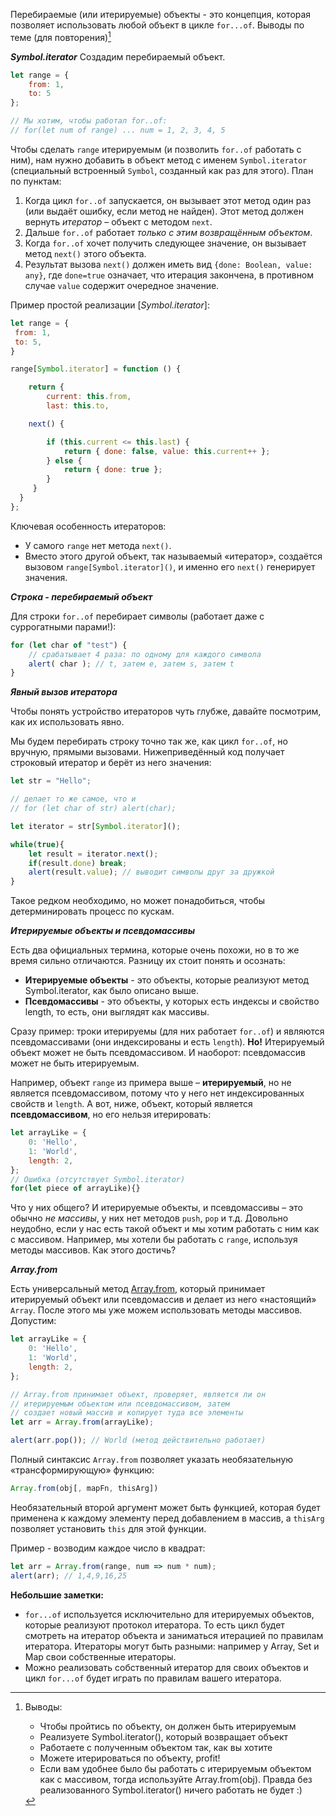 Перебираемые (или итерируемые) объекты - это концепция, которая позволяет использовать любой объект в цикле `for...of`.
Выводы по теме (для повторения)[^1]

[^1]: Выводы:
	- Чтобы пройтись по объекту, он должен быть итерируемым
	- Реализуете Symbol.iterator(), который возвращает объект
	- Работаете с полученным объектом так, как вы хотите
	- Можете итерироваться по объекту, profit!
	- Если вам удобнее было бы работать с итерируемым объектом как с массивом, тогда используйте Array.from(obj). Правда без реализованного Symbol.iterator() ничего работать не будет :)

***Symbol.iterator***
Создадим перебираемый объект.
```js
let range = { 
	from: 1, 
	to: 5
};

// Мы хотим, чтобы работал for..of:
// for(let num of range) ... num = 1, 2, 3, 4, 5
```
Чтобы сделать `range` итерируемым (и позволить `for..of` работать с ним), нам нужно добавить в объект метод с именем `Symbol.iterator` (специальный встроенный `Symbol`, созданный как раз для этого).
План по пунктам:
1. Когда цикл `for..of` запускается, он вызывает этот метод один раз (или выдаёт ошибку, если метод не найден). Этот метод должен вернуть _итератор_ – объект с методом `next`.
2. Дальше `for..of` работает _только с этим возвращённым объектом_.
3. Когда `for..of` хочет получить следующее значение, он вызывает метод `next()` этого объекта.
4. Результат вызова `next()` должен иметь вид `{done: Boolean, value: any}`, где `done=true` означает, что итерация закончена, в противном случае `value` содержит очередное значение.

Пример простой реализации [*Symbol.iterator*]:
```js
let range = {
 from: 1,
 to: 5,
}

range[Symbol.iterator] = function () {

	return {
		current: this.from,
		last: this.to,

	next() {

		if (this.current <= this.last) {
			return { done: false, value: this.current++ };
		} else {
			return { done: true };
		}
	 }
  }
};
```
Ключевая особенность итераторов:
-   У самого `range` нет метода `next()`.
-   Вместо этого другой объект, так называемый «итератор», создаётся вызовом `range[Symbol.iterator]()`, и именно его `next()` генерирует значения.

***Строка - перебираемый объект***

Для строки `for..of` перебирает символы (работает даже с суррогатными парами!):
```js
for (let char of "test") {
	// срабатывает 4 раза: по одному для каждого символа
	alert( char ); // t, затем e, затем s, затем t
}
``` 

***Явный вызов итератора***

Чтобы понять устройство итераторов чуть глубже, давайте посмотрим, как их использовать явно.

Мы будем перебирать строку точно так же, как цикл `for..of`, но вручную, прямыми вызовами. Нижеприведённый код получает строковый итератор и берёт из него значения:
```js
let str = "Hello";

// делает то же самое, что и
// for (let char of str) alert(char);

let iterator = str[Symbol.iterator]();

while(true){
	let result = iterator.next();
	if(result.done) break;
	alert(result.value); // выводит символы друг за дружкой
}
```
Такое редком необходимо, но может понадобиться, чтобы детерминировать процесс по кускам.

***Итерируемые объекты и псевдомассивы***

Есть два официальных термина, которые очень похожи, но в то же время сильно отличаются. Разницу их стоит понять и осознать:

- **Итерируемые объекты** - это объекты, которые реализуют метод Symbol.iterator, как было описано выше.
- **Псевдомассивы** - это объекты, у которых есть индексы и свойство length, то есть, они выглядят как массивы.

Сразу пример: троки итерируемы (для них работает `for..of`) и являются псевдомассивами (они индексированы и есть `length`).
**Но!** Итерируемый объект может не быть псевдомассивом. И наоборот: псевдомассив может не быть итерируемым. 

Например, объект `range` из примера выше – **итерируемый**, но не является псевдомассивом, потому что у него нет индексированных свойств и `length`.
А вот, ниже, объект, который является **псевдомассивом**, но его нельзя итерировать:
```js
let arrayLike = {
	0: 'Hello',
	1: 'World',
	length: 2,
};
// Ошибка (отсутствует Symbol.iterator)
for(let piece of arrayLike){}
```
Что у них общего? И итерируемые объекты, и псевдомассивы – это обычно _не массивы_, у них нет методов `push`, `pop` и т.д. Довольно неудобно, если у нас есть такой объект и мы хотим работать с ним как с массивом. Например, мы хотели бы работать с `range`, используя методы массивов. Как этого достичь?

***Array.from***

Есть универсальный метод [Array.from](https://developer.mozilla.org/ru/docs/Web/JavaScript/Reference/Global_Objects/Array/from), который принимает итерируемый объект или псевдомассив и делает из него «настоящий» `Array`. После этого мы уже можем использовать методы массивов.
Допустим:
```js
let arrayLike = {
	0: 'Hello',
	1: 'World',
	length: 2,
};

// Array.from принимает объект, проверяет, является ли он
// итерируемым объектом или псевдомассивом, затем
// создает новый массив и копирует туда все элементы
let arr = Array.from(arrayLike);

alert(arr.pop()); // World (метод действительно работает)
```
Полный синтаксис `Array.from` позволяет указать необязательную «трансформирующую» функцию:
```js
Array.from(obj[, mapFn, thisArg])
```
Необязательный второй аргумент может быть функцией, которая будет применена к каждому элементу перед добавлением в массив, а `thisArg` позволяет установить `this` для этой функции.

Пример - возводим каждое число в квадрат:
```js
let arr = Array.from(range, num => num * num);
alert(arr); // 1,4,9,16,25
```

**Небольшие заметки:**
- `for...of` используется исключительно для итерируемых объектов, которые реализуют протокол итератора. То есть цикл будет смотреть на итератор объекта и заниматься итерацией по правилам итератора. Итераторы могут быть разными: например у Array, Set и Map свои собственные итераторы. 
- Можно реализовать собственный итератор для своих объектов и цикл `for...of` будет играть по правилам вашего итератора.
